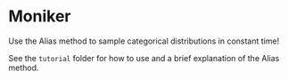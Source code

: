 # Moniker
Use the Alias method to sample categorical distributions in constant time!

See the `tutorial` folder for how to use and a brief explanation of the Alias method.


